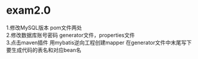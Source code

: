 # exam2.0
1.修改MySQL版本 pom文件两处  
2.修改数据库账号密码 generator文件，properties文件  
3.点击maven插件 用mybatis逆向工程创建mapper 在generator文件中末尾写下要生成代码的表名和对应bean名  
